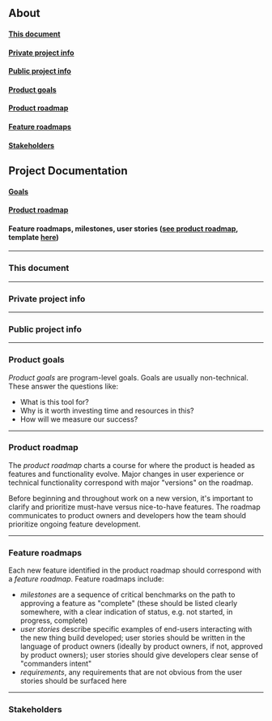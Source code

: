## About
#### <a href="#about-this">This document</a>
#### <a href="#about-private">Private project info</a>
#### <a href="#about-public">Public project info</a>
#### <a href="#product-goals">Product goals</a>
#### <a href="#product-roadmap">Product roadmap</a>
#### <a href="#feature-roadmaps">Feature roadmaps</a>
#### <a href="#stakeholders">Stakeholders</a>
## Project Documentation
#### <a href="wiki/Goals">Goals</a>
#### <a href="wiki/Roadmap">Product roadmap</a>
#### Feature roadmaps, milestones, user stories (<a href="wiki/Roadmap">see product roadmap</a>, template <a href="wiki/Feature-Roadmap-Template">here</a>)



---

<h3 id="about-this">This document</h3>




---

<h3 id="about-private">Private project info</h3>




---

<h3 id="about-public">Public project info</h3>




---

<h3 id="product-goals">Product goals</h3>

*Product goals* are program-level goals. Goals are usually non-technical. These answer the questions like:

 - What is this tool for?
 - Why is it worth investing time and resources in this?
 - How will we measure our success?


---

<h3 id="product-roadmap">Product roadmap</h3>

The *product roadmap* charts a course for where the product is headed as features and functionality evolve. Major changes in user experience or technical functionality correspond with major "versions" on the roadmap.

Before beginning and throughout work on a new version, it's important to clarify and prioritize must-have versus nice-to-have features. The roadmap communicates to product owners and developers how the team should prioritize ongoing feature development.


---

<h3 id="feature-roadmaps">Feature roadmaps</h3>

Each new feature identified in the product roadmap should correspond with a *feature roadmap*. Feature roadmaps include:

 - *milestones* are a sequence of critical benchmarks on the path to approving a feature as "complete" (these should be listed clearly somewhere, with a clear indication of status, e.g. not started, in progress, complete)
 - *user stories* describe specific examples of end-users interacting with the new thing build developed; user stories should be written in the language of product owners (ideally by product owners, if not, approved by product owners); user stories should give developers clear sense of "commanders intent"
 - *requirements*, any requirements that are not obvious from the user stories should be surfaced here

---

<h3 id="stakeholders">Stakeholders</h3>

